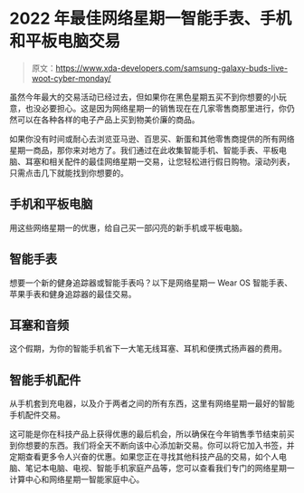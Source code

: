 # 2022 年最佳网络星期一智能手表、手机和平板电脑交易

> 原文：<https://www.xda-developers.com/samsung-galaxy-buds-live-woot-cyber-monday/>

虽然今年最大的交易活动已经过去，但如果你在黑色星期五买不到你想要的小玩意，也没必要担心。这是因为网络星期一的销售现在在几家零售商那里进行，你仍然可以在各种各样的电子产品上买到物美价廉的商品。

如果你没有时间或耐心去浏览亚马逊、百思买、新蛋和其他零售商提供的所有网络星期一商品，那你来对地方了。我们通过在此收集智能手机、智能手表、平板电脑、耳塞和相关配件的最佳网络星期一交易，让您轻松进行假日购物。滚动列表，只需点击几下就能找到你想要的。

## 手机和平板电脑

用这些网络星期一的优惠，给自己买一部闪亮的新手机或平板电脑。

## 智能手表

想要一个新的健身追踪器或智能手表吗？以下是网络星期一 Wear OS 智能手表、苹果手表和健身追踪器的最佳交易。

## 耳塞和音频

这个假期，为你的智能手机省下一大笔无线耳塞、耳机和便携式扬声器的费用。

## 智能手机配件

从手机套到充电器，以及介于两者之间的所有东西，这里有网络星期一最好的智能手机配件交易。

这可能是你在科技产品上获得优惠的最后机会，所以确保在今年销售季节结束前买到你想要的东西。我们将全天不断向该中心添加新交易。你可以将它加入书签，并定期查看更多令人兴奋的优惠。如果您正在寻找其他科技产品的交易，如个人电脑、笔记本电脑、电视、智能手机家庭产品等，您可以查看我们专门的网络星期一计算中心和网络星期一智能家庭中心。